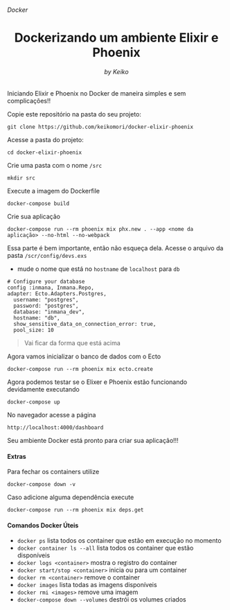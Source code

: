 <h6>Docker</h6>
<h1 align="center"> Dockerizando um ambiente Elixir e Phoenix </h1>
<h6 align="center">by Keiko</h6>

Iniciando Elixir e Phoenix no Docker de maneira simples e sem complicações!!

Copie este repositório na pasta do seu projeto:

```
git clone https://github.com/keikomori/docker-elixir-phoenix
```

Acesse a pasta do projeto:

```
cd docker-elixir-phoenix
```

Crie uma pasta com o nome `/src`

```
mkdir src
```
Execute a imagem do Dockerfile

```
docker-compose build
``` 

Crie sua aplicação

```
docker-compose run --rm phoenix mix phx.new . --app <nome da aplicação> --no-html --no-webpack
```

Essa parte é bem importante, então não esqueça dela. Acesse o arquivo da pasta `/scr/config/devs.exs`
 - mude o nome que está no `hostname` de `localhost` para `db`

```
# Configure your database
config :inmana, Inmana.Repo,
adapter: Ecto.Adapters.Postgres,
  username: "postgres",
  password: "postgres",
  database: "inmana_dev",
  hostname: "db",
  show_sensitive_data_on_connection_error: true,
  pool_size: 10
```

> Vai ficar da forma que está acima

Agora vamos inicializar o banco de dados com o Ecto

```
docker-compose run --rm phoenix mix ecto.create
```

Agora podemos testar se o Elixer e Phoenix estão funcionando devidamente executando

```
docker-compose up
```

No navegador acesse a página

```
http://localhost:4000/dashboard
```

Seu ambiente Docker está pronto para criar sua aplicação!!!


<h4>Extras</h4>

Para fechar os containers utilize

```
docker-compose down -v
```

Caso adicione alguma dependência execute

```
docker-compose run --rm phoenix mix deps.get
```

<h4>Comandos Docker Úteis</h4>

 - `docker ps` lista todos os container que estão em execução no momento
 - `docker container ls --all` lista todos os container que estão disponíveis
 - `docker logs <container>` mostra o registro do container
 - `docker start/stop <container>` inicia ou para um container
 - `docker rm <container>` remove o container
 - `docker images` lista todas as imagens disponíveis
 - `docker rmi <images>` remove uma imagem
 - `docker-compose down --volumes` destrói os volumes criados
